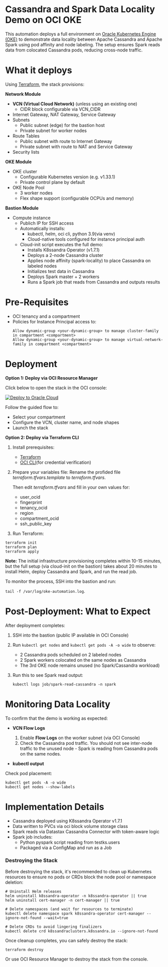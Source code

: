 # Cassandra and Spark Data Locality Demo on OCI OKE

This automation deploys a full environment on [Oracle Kubernetes Engine (OKE)](https://docs.oracle.com/en-us/iaas/Content/ContEng/Concepts/contengoverview.htm) to demonstrate data locality between Apache Cassandra and Apache Spark using pod affinity and node labeling. The setup ensures Spark reads data from colocated Cassandra pods, reducing cross-node traffic.

# What it deploys

Using [Terraform](https://www.terraform.io/), the stack provisions:

**Network Module**

* **VCN (Virtual Cloud Network)** (unless using an existing one)
  * CIDR block configurable via VCN_CIDR
* Internet Gateway, NAT Gateway, Service Gateway
* Subnets
  * Public subnet (edge) for the bastion host
  * Private subnet for worker nodes
* Route Tables
  * Public subnet with route to Internet Gateway
  * Private subnet with route to NAT and Service Gateway
* Security lists

**OKE Module**

* OKE cluster
  * Configurable Kubernetes version (e.g. v1.33.1)
  * Private control plane by default
* OKE Node Pool
  * 3 worker nodes
  * Flex shape support (configurable OCPUs and memory)

**Bastion Module**

* Compute instance
  * Publich IP for SSH access
  * Automatically installs:
    * kubectl, helm, oci cli, python 3.9(via venv)
    * Cloud-native tools configured for instance principal auth
  * Cloud-init script executes the full demo:
    * Installs K8ssandra Operator (v1.7.1)
    * Deploys a 2-node Cassandra cluster
    * Applies node affinity (spark-locality) to place Cassandra on labeled nodes
    * Initializes test data in Cassandra
    * Deploys Spark master + 2 workers
    * Runs a Spark job that reads from Cassandra and outputs results

# Pre-Requisites

* OCI tenancy and a compartment
* Policies for Instance Principal access to:
    ```
    Allow dynamic-group <your-dynamic-group> to manage cluster-family in compartment <compartment>
    Allow dynamic-group <your-dynamic-group> to manage virtual-network-family in compartment <compartment>
    ```

# Deployment

**Option 1: Deploy via OCI Resource Manager**

Click below to open the stack in the OCI console:

[![Deploy to Oracle Cloud](https://oci-resourcemanager-plugin.plugins.oci.oraclecloud.com/latest/deploy-to-oracle-cloud.svg)](https://cloud.oracle.com/resourcemanager/stacks/create?zipUrl=https://github.com/adinan-tech/oke-cassandra-spark-locality-demo/archive/refs/heads/main.zip)

Follow the guided flow to:
* Select your compartment
* Configure the VCN, cluster name, and node shapes
* Launch the stack

**Option 2: Deploy via Terraform CLI**

1. Install prerequisites:
    * [Terraform](https://developer.hashicorp.com/terraform/downloads)
    * [OCI CLI](https://docs.oracle.com/en-us/iaas/Content/API/SDKDocs/cliinstall.htm)(for credential verification)
2. Prepare your variables file:
    Rename the profided file *terraform.tfvars.template* to *terraform.tfvars*.

    Then edit *terraform.tfvars* and fill in your own values for:
    * user_ocid
    * fingerprint
    * tenancy_ocid 
    * region
    * compartment_ocid
    * ssh_public_key

3. Run Terraform:

```
terraform init
terraform plan
terraform apply
```

**Note:** The initial infrastructure provisioning completes within 10-15 minutes, but the full setup (via cloud-init on the bastion) takes about 20 minutes to install Helm, deploy Cassandra and Spark, and run the read job.

To monitor the process, SSH into the bastion and run:

`tail -f /var/log/oke-automation.log`.

# Post-Deployment: What to Expect

After deployment completes:

1. SSH into the bastion (public IP available in OCI Console)

2. Run `kubectl get nodes` and `kubectl get pods -A -o wide` to observe:

    * 2 Cassandra pods scheduled on 2 labeled nodes
    * 2 Spark workers colocated on the same nodes as Cassandra
    * The 3rd OKE node remains unused (no Spark/Cassandra workload)

3. Run this to see Spark read output:

    `kubectl logs job/spark-read-cassandra -n spark`

# Monitoring Data Locality

To confirm that the demo is working as expected:

* **VCN Flow Logs**
    1. Enable **Flow Logs** on the worker subnet (via OCI Console)
    2. Check the Cassandra pod traffic. You should not see inter-node traffic to the unused node - Spark is reading from Cassandra pods on the same nodes.

* **kubectl output**

Check pod placement:

```
kubectl get pods -A -o wide
kubectl get nodes --show-labels
```

# Implementation Details

* Cassandra deployed using K8ssandra Operator v1.7.1
* Data written to PVCs via oci block volume storage class
* Spark reads via Datastax Cassandra Connector with token-aware logic
* Spark job includes:
    * Python pyspark script reading from testks.users
    * Packaged via a ConfigMap and run as a Job

### Destroying the Stack

Before destroying the stack, it's recommended to clean up Kubernetes resources to ensure no pods or CRDs block the node pool or namespace deletion:

```
# Uninstall Helm releases
helm uninstall k8ssandra-operator -n k8ssandra-operator || true
helm uninstall cert-manager -n cert-manager || true

# Delete namespaces (and wait for resources to terminate)
kubectl delete namespace spark k8ssandra-operator cert-manager --ignore-not-found --wait=true

# Delete CRDs to avoid lingering finalizers
kubectl delete crd k8ssandraclusters.k8ssandra.io --ignore-not-found

```

Once cleanup completes, you can safely destroy the stack:

```
terraform destroy
```

Or use OCI Resource Manager to destroy the stack from the console.


